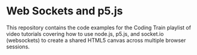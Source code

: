 # Web Sockets and p5.js

This repository contains the code examples for the Coding Train playlist of video tutorials covering how to use node.js, p5.js, and socket.io (websockets) to create a shared HTML5 canvas across multiple browser sessions. 
